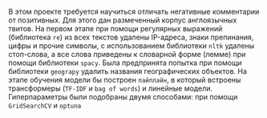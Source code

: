 В этом проекте требуется научиться отличать негативные комментарии от позитивных. Для этого дан размеченный корпус англоязычных твитов. На первом этапе при помощи регулярных выражений (библиотека `re`) из всех текстов удалены IP-адреса, знаки препинания, цифры и прочие символы, с использованием библиотеки `nltk` удалены стоп-слова, а все слова приведены к словарной форме (лемме) при помощи библиотеки `spacy`. Была предпринята попытка при помощи библиотеки `geograpy` удалить названия географических объектов. На этапе обучения модели бы построен `пайплайн`, в который встроены трансформеры (`TF-IDF` и `bag of words`) и линейные модели. Гиперпараметры были подобраны двумя способами: при помощи `GridSearchCV` и `optuna`
